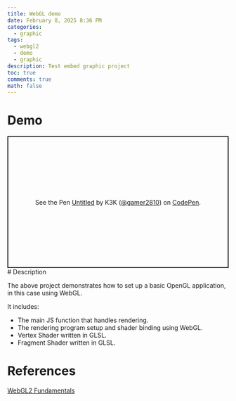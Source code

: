 ```yaml
---
title: WebGL demo
date: February 8, 2025 8:36 PM
categories:
  - graphic
tags:
  - webgl2
  - demo
  - graphic
description: Test embed graphic project
toc: true
comments: true
math: false
---
```


# Demo
<div style="left: 0; width: 100%; position:relative; aspect-ratio: 3/1;">
<p class="codepen" data-height="300" data-default-tab="result" data-slug-hash="LEYPGeK" data-pen-title="Untitled" data-user="gamer2810" style="height: 300px; box-sizing: border-box; display: flex; align-items: center; justify-content: center; border: 2px solid; margin: 1em 0; padding: 1em;">
  <span>See the Pen <a href="https://codepen.io/gamer2810/pen/LEYPGeK">
  Untitled</a> by K3K (<a href="https://codepen.io/gamer2810">@gamer2810</a>)
  on <a href="https://codepen.io">CodePen</a>.</span>
</p>
<script async src="https://public.codepenassets.com/embed/index.js"></script>
</div>
# Description

The above project demonstrates how to set up a basic OpenGL application, in this case using WebGL.

It includes:
- The main JS function that handles rendering.
- The rendering program setup and shader binding using WebGL.
- Vertex Shader written in GLSL.
- Fragment Shader written in GLSL.

# References
[WebGL2 Fundamentals](https://webgl2fundamentals.org/webgl/lessons/webgl-fundamentals.html)

